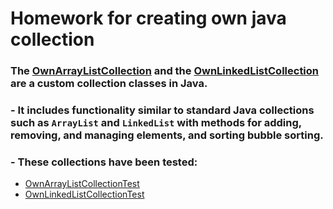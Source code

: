 
# Homework for creating own java collection
### The [OwnArrayListCollection](/src/main/java/kapyrin/collection/OwnArrayListCollection.java) and the [OwnLinkedListCollection](/src/main/java/kapyrin/collection/OwnLinkedListCollection.java)  are a custom collection classes in Java.
### - It includes functionality similar to standard Java collections such as `ArrayList` and  `LinkedList` with methods for adding, removing, and managing elements, and sorting bubble sorting.
### - These collections have been tested:
  - [OwnArrayListCollectionTest](src/test/java/kapyrin/collection/OwnArrayListCollectionTest.java)
  - [OwnLinkedListCollectionTest](src/test/java/kapyrin/collection/OwnLinkedListCollectionTest.java)


